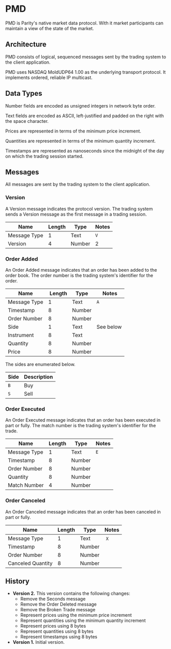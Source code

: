 # PMD

PMD is Parity's native market data protocol. With it market participants can
maintain a view of the state of the market.

## Architecture

PMD consists of logical, sequenced messages sent by the trading system to the
client application.

PMD uses NASDAQ MoldUDP64 1.00 as the underlying transport protocol. It
implements ordered, reliable IP multicast.

## Data Types

Number fields are encoded as unsigned integers in network byte order.

Text fields are encoded as ASCII, left-justified and padded on the right with
the space character.

Prices are represented in terms of the minimum price increment.

Quantities are represented in terms of the minimum quantity increment.

Timestamps are represented as nanoseconds since the midnight of the day on
which the trading session started.

## Messages

All messages are sent by the trading system to the client application.

### Version

A Version message indicates the protocol version. The trading system sends a
Version message as the first message in a trading session.

Name         | Length | Type   | Notes
-------------|--------|--------|------
Message Type |      1 | Text   | `V`
Version      |      4 | Number | 2

### Order Added

An Order Added message indicates that an order has been added to the order
book. The order number is the trading system's identifier for the order.

Name         | Length | Type   | Notes
-------------|--------|--------|----------
Message Type |      1 | Text   | `A`
Timestamp    |      8 | Number |
Order Number |      8 | Number |
Side         |      1 | Text   | See below
Instrument   |      8 | Text   |
Quantity     |      8 | Number |
Price        |      8 | Number |

The sides are enumerated below.

Side | Description
-----|------------
`B`  | Buy
`S`  | Sell

### Order Executed

An Order Executed message indicates that an order has been executed in part
or fully. The match number is the trading system's identifier for the trade.

Name         | Length | Type   | Notes
-------------|--------|--------|------
Message Type |      1 | Text   | `E`
Timestamp    |      8 | Number |
Order Number |      8 | Number |
Quantity     |      8 | Number |
Match Number |      4 | Number |

### Order Canceled

An Order Canceled message indicates that an order has been canceled in part
or fully.

Name              | Length | Type   | Notes
------------------|--------|--------|------
Message Type      |      1 | Text   | `X`
Timestamp         |      8 | Number |
Order Number      |      8 | Number |
Canceled Quantity |      8 | Number |

## History

- **Version 2.** This version contains the following changes:
  - Remove the Seconds message
  - Remove the Order Deleted message
  - Remove the Broken Trade message
  - Represent prices using the minimum price increment
  - Represent quantities using the minimum quantity increment
  - Represent prices using 8 bytes
  - Represent quantities using 8 bytes
  - Represent timestamps using 8 bytes
- **Version 1.** Initial version.
